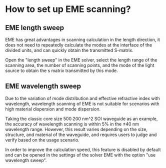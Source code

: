 # How to set up EME scanning?

## EME length sweep

<div class="text-justify">
EME has great advantages in scanning calculation in the length direction, it does not need to repeatedly calculate the modes at the interface of the divided units, and can quickly obtain the transmitted S-matrix.

Open the "length sweep" in the EME solver, select the length range of the scanning area, the number of scanning points, and the mode of the light source to obtain the s matrix transmitted by this mode.
</div>

## EME wavelength sweep

<div class="text-justify">
Due to the variation of mode distribution and effective refractive index with wavelength, wavelength scanning of EME is not suitable for scenarios with high material dispersion and mode dispersion.

Taking the classic core size 500∙200 nm^2 SOI waveguide as an example, the accuracy of wavelength scanning is within 5% in the ±40 nm wavelength range. However, this result varies depending on the size, structure, and material of the waveguide, and requires users to judge and verify based on the usage scenario.

In order to improve the calculation speed, this feature is disabled by default and can be opened in the settings of the solver EME with the option "use wavelength sweep".
</div>